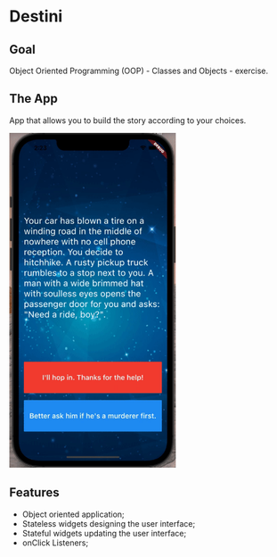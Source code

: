 # Destini

## Goal
Object Oriented Programming (OOP) - Classes and Objects - exercise.

## The App
App that allows you to build the story according to your choices.

<img src="images/app.gif" alt="app" height="600"/>

## Features
- Object oriented application;
- Stateless widgets designing the user interface;
- Stateful widgets updating the user interface;
- onClick Listeners;
